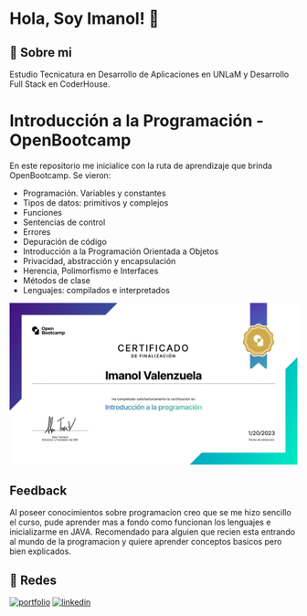 # Hola, Soy Imanol! 👋


## 🚀 Sobre mi
Estudio Tecnicatura en Desarrollo de Aplicaciones en UNLaM y Desarrollo Full Stack en CoderHouse. 

# Introducción a la Programación - OpenBootcamp
En este repositorio me inicialice con la ruta de aprendizaje que brinda OpenBootcamp. Se vieron:
- Programación. Variables y constantes
- Tipos de datos: primitivos y complejos
- Funciones
- Sentencias de control
- Errores
- Depuración de código
- Introducción a la Programación Orientada a Objetos
- Privacidad, abstracción y encapsulación
- Herencia, Polimorfismo e Interfaces
- Métodos de clase
- Lenguajes: compilados e interpretados

![Certificado](/Certificado.jpg)

## Feedback

Al poseer conocimientos sobre programacion creo que se me hizo sencillo el curso, pude aprender mas a fondo como funcionan los lenguajes e inicializarme en JAVA. Recomendado para alguien que recien esta entrando al mundo de la programacion y quiere aprender conceptos basicos pero bien explicados.



## 🔗 Redes
[![portfolio](https://img.shields.io/badge/my_portfolio-000?style=for-the-badge&logo=ko-fi&logoColor=white)](https://www.linkedin.com/in/imanol-valenzuela-eguez/)
[![linkedin](https://img.shields.io/badge/linkedin-0A66C2?style=for-the-badge&logo=linkedin&logoColor=white)](https://www.linkedin.com/in/imanol-valenzuela-eguez/)
